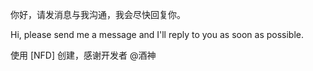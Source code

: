 你好，请发消息与我沟通，我会尽快回复你。

Hi, please send me a message and I'll reply to you as soon as possible.


使用 [NFD] 创建，感谢开发者 @酒神
